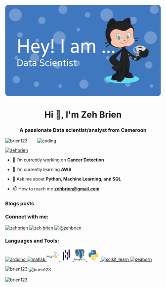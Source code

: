 ![Header](https://raw.githubusercontent.com/Brien123/Brien123/546774bdd9b883a8783ddf18fcd91d8aa3741d6b/github-header-image.png)
<h1 align="center">Hi 👋, I'm Zeh Brien</h1>
<h3 align="center">A passionate Data scientist/analyst from Cameroon</h3>
<img align="right" alt='coding' src="[https://i.gifer.com/OyGx.mp4](https://github.com/Brien123/Brien123/blob/main/giphy.gif?raw=true)" alt="coding" width="400" />

<p align="left"> <img src="https://komarev.com/ghpvc/?username=brien123&label=Profile%20views&color=0e75b6&style=flat" alt="brien123" /> </p>

<p align="left"> <a href="https://twitter.com/zehbrien" target="blank"><img src="https://img.shields.io/twitter/follow/zehbrien?logo=twitter&style=for-the-badge" alt="zehbrien" /></a> </p>

- 🔭 I’m currently working on **Cancer Detection**

- 🌱 I’m currently learning **AWS**

- 💬 Ask me about **Python, Machine Learning, and SQL**

- 📫 How to reach me **zehbrien@gmail.com**

### Blogs posts
<!-- BLOG-POST-LIST:START -->
<!-- BLOG-POST-LIST:END -->

<h3 align="left">Connect with me:</h3>
<p align="left">
<a href="https://twitter.com/zehbrien" target="blank"><img align="center" src="https://raw.githubusercontent.com/rahuldkjain/github-profile-readme-generator/master/src/images/icons/Social/twitter.svg" alt="zehbrien" height="30" width="40" /></a>
<a href="https://linkedin.com/in/zeh brien" target="blank"><img align="center" src="https://raw.githubusercontent.com/rahuldkjain/github-profile-readme-generator/master/src/images/icons/Social/linked-in-alt.svg" alt="zeh brien" height="30" width="40" /></a>
<a href="https://medium.com/@zehbrien" target="blank"><img align="center" src="https://raw.githubusercontent.com/rahuldkjain/github-profile-readme-generator/master/src/images/icons/Social/medium.svg" alt="@zehbrien" height="30" width="40" /></a>
</p>

<h3 align="left">Languages and Tools:</h3>
<p align="left"> <a href="https://www.arduino.cc/" target="_blank" rel="noreferrer"> <img src="https://cdn.worldvectorlogo.com/logos/arduino-1.svg" alt="arduino" width="40" height="40"/> </a> <a href="https://www.mathworks.com/" target="_blank" rel="noreferrer"> <img src="https://upload.wikimedia.org/wikipedia/commons/2/21/Matlab_Logo.png" alt="matlab" width="40" height="40"/> </a> <a href="https://www.mysql.com/" target="_blank" rel="noreferrer"> <img src="https://raw.githubusercontent.com/devicons/devicon/master/icons/mysql/mysql-original-wordmark.svg" alt="mysql" width="40" height="40"/> </a> <a href="https://pandas.pydata.org/" target="_blank" rel="noreferrer"> <img src="https://raw.githubusercontent.com/devicons/devicon/2ae2a900d2f041da66e950e4d48052658d850630/icons/pandas/pandas-original.svg" alt="pandas" width="40" height="40"/> </a> <a href="https://www.postgresql.org" target="_blank" rel="noreferrer"> <img src="https://raw.githubusercontent.com/devicons/devicon/master/icons/postgresql/postgresql-original-wordmark.svg" alt="postgresql" width="40" height="40"/> </a> <a href="https://www.python.org" target="_blank" rel="noreferrer"> <img src="https://raw.githubusercontent.com/devicons/devicon/master/icons/python/python-original.svg" alt="python" width="40" height="40"/> </a> <a href="https://scikit-learn.org/" target="_blank" rel="noreferrer"> <img src="https://upload.wikimedia.org/wikipedia/commons/0/05/Scikit_learn_logo_small.svg" alt="scikit_learn" width="40" height="40"/> </a> <a href="https://seaborn.pydata.org/" target="_blank" rel="noreferrer"> <img src="https://seaborn.pydata.org/_images/logo-mark-lightbg.svg" alt="seaborn" width="40" height="40"/> </a> </p>

<p><img align="left" src="https://github-readme-stats.vercel.app/api/top-langs?username=brien123&show_icons=true&locale=en&layout=compact" alt="brien123" /></p>

<p>&nbsp;<img align="center" src="https://github-readme-stats.vercel.app/api?username=brien123&show_icons=true&locale=en" alt="brien123" /></p>

<p><img align="center" src="https://github-readme-streak-stats.herokuapp.com/?user=brien123&" alt="brien123" /></p>
